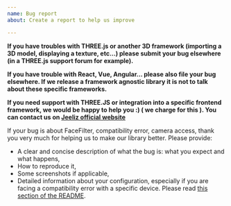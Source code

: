 ```yaml
---
name: Bug report
about: Create a report to help us improve

---
```


**If you have troubles with THREE.js or another 3D framework (importing a 3D model, displaying a texture, etc...) please submit your bug elsewhere (in a THREE.js support forum for example).**

**If you have trouble with React, Vue, Angular... please also file your bug elsewhere. If we release a framework agnostic library it is not to talk about these specific frameworks.**

**If you need support with THREE.JS or integration into a specific frontend framework, we would be happy to help you :) ( we charge for this ). You can contact us on [Jeeliz official website](https://jeeliz.com)**

If your bug is about FaceFilter, compatibility error, camera access, thank you very much for helping us to make our library better. Please provide:

* A clear and concise description of what the bug is: what you expect and what happens,
* How to reproduce it,
* Some screenshots if applicable,
* Detailed information about your configuration, especially if you are facing a compatibility error with a specific device. Please read [this section of the README](https://github.com/jeeliz/jeelizFaceFilter#compatibility).
